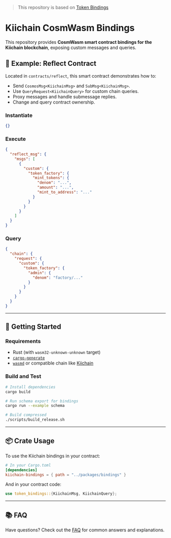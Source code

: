 > This repository is based on [Token Bindings](https://github.com/CosmosContracts/token-bindings)

# Kiichain CosmWasm Bindings

This repository provides **CosmWasm smart contract bindings for the Kiichain blockchain**, exposing custom messages and queries.

## 🧪 Example: Reflect Contract

Located in `contracts/reflect`, this smart contract demonstrates how to:

- Send `CosmosMsg<KiichainMsg>` and `SubMsg<KiichainMsg>`.
- Use `QueryRequest<KiichainQuery>` for custom chain queries.
- Proxy messages and handle submessage replies.
- Change and query contract ownership.

### Instantiate

```json
{}
```

### Execute

```json
{
  "reflect_msg": {
    "msgs": [
      {
        "custom": {
          "token_factory": {
            "mint_tokens": {
              "denom": "...",
              "amount": "...",
              "mint_to_address": "..."
            }
          }
        }
      }
    ]
  }
}
```

### Query

```json
{
  "chain": {
    "request": {
      "custom": {
        "token_factory": {
          "admin": {
            "denom": "factory/..."
          }
        }
      }
    }
  }
}
```

---

## 🔧 Getting Started

### Requirements

- Rust (with `wasm32-unknown-unknown` target)
- [`cargo-generate`](https://github.com/cargo-generate/cargo-generate)
- [`wasmd`](https://github.com/CosmWasm/wasmd) or compatible chain like [Kiichain](https://github.com/KiiChain/kiichain)

### Build and Test

```bash
# Install dependencies
cargo build

# Run schema export for bindings
cargo run --example schema

# Build compressed
./scripts/build_release.sh
```

---

## 📦 Crate Usage

To use the Kiichain bindings in your contract:

```toml
# In your Cargo.toml
[dependencies]
kiichain-bindings = { path = "../packages/bindings" }
```

And in your contract code:

```rust
use token_bindings::{KiichainMsg, KiichainQuery};
```
---
## 📚 FAQ

Have questions? Check out the [FAQ](docs/FAQ.md) for common answers and explanations.